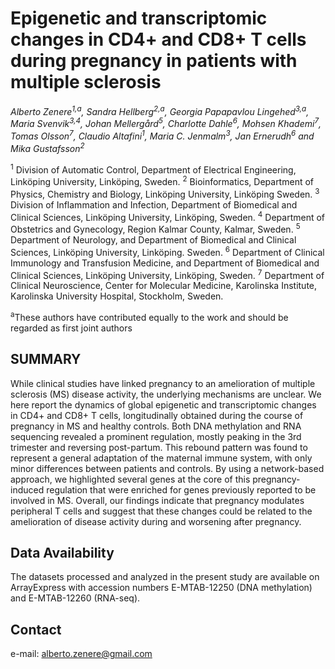 
 # Epigenetic and transcriptomic changes in CD4+ and CD8+ T cells during pregnancy in patients with multiple sclerosis
*Alberto Zenere<sup>1,a</sup>, Sandra Hellberg<sup>2,a</sup>, Georgia Papapavlou Lingehed<sup>3,a</sup>, Maria Svenvik<sup>3,4</sup>, Johan Mellergård<sup>5</sup>, Charlotte Dahle<sup>6</sup>, Mohsen Khademi<sup>7</sup>, Tomas Olsson<sup>7</sup>, Claudio Altafini<sup>1</sup>, Maria C. Jenmalm<sup>3</sup>, Jan Ernerudh<sup>6</sup> and Mika Gustafsson<sup>2</sup>*

<sup>1</sup> Division of Automatic Control, Department of Electrical Engineering, Linköping University, Linköping, Sweden.
<sup>2</sup> Bioinformatics, Department of Physics, Chemistry and Biology, Linköping University, Linköping Sweden.
<sup>3</sup> Division of Inflammation and Infection, Department of Biomedical and Clinical Sciences, Linköping University, Linköping, Sweden. 
<sup>4</sup> Department of Obstetrics and Gynecology, Region Kalmar County, Kalmar, Sweden.
<sup>5</sup> Department of Neurology, and Department of Biomedical and Clinical Sciences, Linköping University, Linköping. Sweden.
<sup>6</sup> Department of Clinical Immunology and Transfusion Medicine, and Department of Biomedical and Clinical Sciences, Linköping University, Linköping, Sweden. 
<sup>7</sup> Department of Clinical Neuroscience, Center for Molecular Medicine, Karolinska Institute, Karolinska University Hospital, Stockholm, Sweden. 

<sup>a</sup>These authors have contributed equally to the work and should be regarded as first joint authors



## SUMMARY
While clinical studies have linked pregnancy to an amelioration of multiple sclerosis (MS) disease activity, the underlying mechanisms are unclear. We here report the dynamics of global epigenetic and transcriptomic changes in CD4+ and CD8+ T cells, longitudinally obtained during the course of pregnancy in MS and healthy controls. Both DNA methylation and RNA sequencing revealed a prominent regulation, mostly peaking in the 3rd trimester and reversing post-partum. This rebound pattern was found to represent a general adaptation of the maternal immune system, with only minor differences between patients and controls. By using a network-based approach, we highlighted several genes at the core of this pregnancy-induced regulation that were enriched for genes previously reported to be involved in MS. Overall, our findings indicate that pregnancy modulates peripheral T cells and suggest that these changes could be related to the amelioration of disease activity during and worsening after pregnancy.


## Data Availability
The datasets processed and analyzed in the present study are available on ArrayExpress with accession numbers E-MTAB-12250 (DNA methylation) and E-MTAB-12260 (RNA-seq). 


## Contact
e-mail: alberto.zenere@gmail.com








